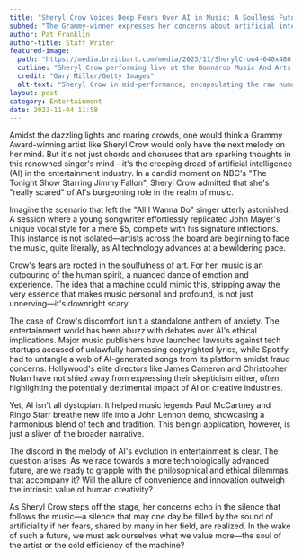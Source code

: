 ```yaml
---
title: "Sheryl Crow Voices Deep Fears Over AI in Music: A Soulless Future?"
subhed: "The Grammy-winner expresses her concerns about artificial intelligence on 'The Tonight Show', warning of a world where art loses its soul."
author: Pat Franklin
author-title: Staff Writer
featured-image: 
  path: "https://media.breitbart.com/media/2023/11/SherylCrow4-640x480.jpg"
  cutline: "Sheryl Crow performing live at the Bonnaroo Music And Arts Festival in Tennessee."
  credit: "Gary Miller/Getty Images"
  alt-text: "Sheryl Crow in mid-performance, encapsulating the raw human emotion she fears AI may one day replace."
layout: post
category: Entertainment
date: 2023-11-04 11:58
---
```


Amidst the dazzling lights and roaring crowds, one would think a Grammy Award-winning artist like Sheryl Crow would only have the next melody on her mind. But it's not just chords and choruses that are sparking thoughts in this renowned singer's mind—it's the creeping dread of artificial intelligence (AI) in the entertainment industry. In a candid moment on NBC's "The Tonight Show Starring Jimmy Fallon", Sheryl Crow admitted that she's "really scared" of AI's burgeoning role in the realm of music.

Imagine the scenario that left the "All I Wanna Do" singer utterly astonished: A session where a young songwriter effortlessly replicated John Mayer's unique vocal style for a mere $5, complete with his signature inflections. This instance is not isolated—artists across the board are beginning to face the music, quite literally, as AI technology advances at a bewildering pace.

Crow's fears are rooted in the soulfulness of art. For her, music is an outpouring of the human spirit, a nuanced dance of emotion and experience. The idea that a machine could mimic this, stripping away the very essence that makes music personal and profound, is not just unnerving—it's downright scary.

The case of Crow's discomfort isn't a standalone anthem of anxiety. The entertainment world has been abuzz with debates over AI's ethical implications. Major music publishers have launched lawsuits against tech startups accused of unlawfully harnessing copyrighted lyrics, while Spotify had to untangle a web of AI-generated songs from its platform amidst fraud concerns. Hollywood's elite directors like James Cameron and Christopher Nolan have not shied away from expressing their skepticism either, often highlighting the potentially detrimental impact of AI on creative industries.

Yet, AI isn't all dystopian. It helped music legends Paul McCartney and Ringo Starr breathe new life into a John Lennon demo, showcasing a harmonious blend of tech and tradition. This benign application, however, is just a sliver of the broader narrative.

The discord in the melody of AI's evolution in entertainment is clear. The question arises: As we race towards a more technologically advanced future, are we ready to grapple with the philosophical and ethical dilemmas that accompany it? Will the allure of convenience and innovation outweigh the intrinsic value of human creativity?

As Sheryl Crow steps off the stage, her concerns echo in the silence that follows the music—a silence that may one day be filled by the sound of artificiality if her fears, shared by many in her field, are realized. In the wake of such a future, we must ask ourselves what we value more—the soul of the artist or the cold efficiency of the machine?

